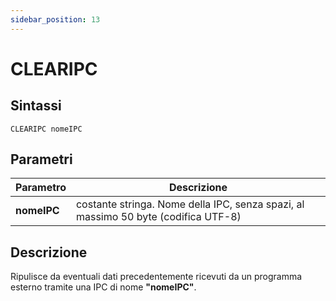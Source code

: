 ```yaml
---
sidebar_position: 13
---
```


# CLEARIPC

## Sintassi

  ```
 CLEARIPC nomeIPC
  ```

## Parametri
|Parametro                     | Descrizione                                                                                            |                
|------------------------------|--------------------------------------------------------------------------------------------------------|
| **nomeIPC**                  | costante stringa. Nome della IPC, senza spazi, al massimo 50 byte (codifica UTF-8)                     |         

## Descrizione
Ripulisce da eventuali dati precedentemente ricevuti da un programma esterno tramite una IPC di nome **"nomeIPC"**.
